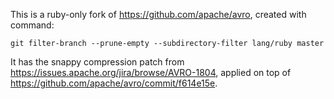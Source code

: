 This is a ruby-only fork of https://github.com/apache/avro, created with command:

    git filter-branch --prune-empty --subdirectory-filter lang/ruby master

It has the snappy compression patch from https://issues.apache.org/jira/browse/AVRO-1804, 
applied on top of https://github.com/apache/avro/commit/f614e15e.

